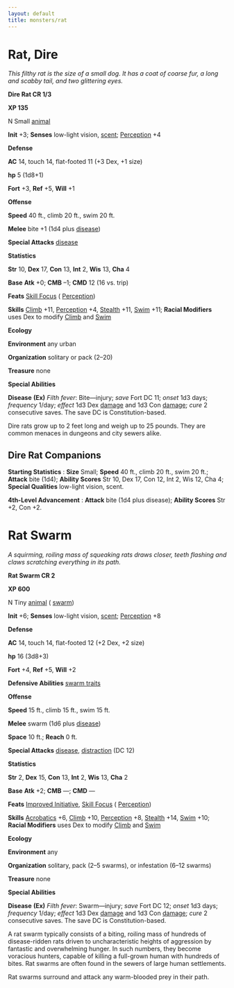 ```yaml
---
layout: default
title: monsters/rat
---
```

# Rat, Dire

_This filthy rat is the size of a small dog. It has a coat of coarse fur, a long and scabby tail, and two glittering eyes._

**Dire Rat CR 1/3**

**XP 135**

N Small [animal](creatureTypes#_animal)

**Init** +3; **Senses** low-light vision, [scent](universalMonsterRules#_scent); [Perception](../skills/perception#_perception) +4

**Defense**

**AC** 14, touch 14, flat-footed 11 (+3 Dex, +1 size)

**hp** 5 (1d8+1)

**Fort** +3, **Ref** +5, **Will** +1

**Offense**

**Speed** 40 ft., climb 20 ft., swim 20 ft.

**Melee** bite +1 (1d4 plus [disease](universalMonsterRules#_disease))

**Special Attacks** [disease](universalMonsterRules#_disease)

**Statistics**

**Str** 10, **Dex** 17, **Con** 13, **Int** 2, **Wis** 13, **Cha** 4

**Base**  **Atk** +0; **CMB** –1; **CMD** 12 (16 vs. trip)

**Feats** [Skill Focus](../feats#_skill-focus) ( [Perception](../skills/perception#_perception))

**Skills** [Climb](../skills/climb#_climb) +11, [Perception](../skills/perception#_perception) +4, [Stealth](../skills/stealth#_stealth) +11, [Swim](../skills/swim#_swim) +11; **Racial Modifiers** uses Dex to modify [Climb](../skills/climb#_climb) and [Swim](../skills/swim#_swim)

**Ecology**

**Environment** any urban

**Organization** solitary or pack (2–20)

**Treasure** none

**Special Abilities**

**Disease**  **(Ex)** _Filth fever_: Bite—injury; _save_ Fort DC 11; _onset_ 1d3 days; _frequency_ 1/day; _effect_ 1d3 Dex [damage](universalMonsterRules#_ability-damage-and-drain) and 1d3 Con [damage](universalMonsterRules#_ability-damage-and-drain); _cure_ 2 consecutive saves. The save DC is Constitution-based.

Dire rats grow up to 2 feet long and weigh up to 25 pounds. They are common menaces in dungeons and city sewers alike.

## Dire Rat Companions

**Starting Statistics** : **Size** Small; **Speed** 40 ft., climb 20 ft., swim 20 ft.; **Attack** bite (1d4); **Ability Scores** Str 10, Dex 17, Con 12, Int 2, Wis 12, Cha 4; **Special Qualities** low-light vision, scent.

**4th-Level Advancement** : **Attack** bite (1d4 plus disease); **Ability Scores** Str +2, Con +2.

# Rat Swarm

_A squirming, roiling mass of squeaking rats draws closer, teeth flashing and claws scratching everything in its path._

**Rat Swarm CR 2**

**XP 600**

N Tiny [animal](creatureTypes#_animal) ( [swarm](creatureTypes#_swarm-subtype))

**Init** +6; **Senses** low-light vision, [scent](universalMonsterRules#_scent); [Perception](../skills/perception#_perception) +8

**Defense**

**AC** 14, touch 14, flat-footed 12 (+2 Dex, +2 size)

**hp** 16 (3d8+3)

**Fort** +4, **Ref** +5, **Will** +2

**Defensive Abilities** [swarm traits](creatureTypes#_swarm-subtype)

**Offense**

**Speed** 15 ft., climb 15 ft., swim 15 ft.

**Melee** swarm (1d6 plus [disease](universalMonsterRules#_disease))

**Space** 10 ft.; **Reach** 0 ft.

**Special Attacks** [disease](universalMonsterRules#_disease), [distraction](universalMonsterRules#_distraction) (DC 12)

**Statistics**

**Str** 2, **Dex** 15, **Con** 13, **Int** 2, **Wis** 13, **Cha** 2

**Base**  **Atk** +2; **CMB** —; **CMD** —

**Feats** [Improved Initiative](../feats#_improved-initiative), [Skill Focus](../feats#_skill-focus) ( [Perception](../skills/perception#_perception))

**Skills** [Acrobatics](../skills/acrobatics#_acrobatics) +6, [Climb](../skills/climb#_climb) +10, [Perception](../skills/perception#_perception) +8, [Stealth](../skills/stealth#_stealth) +14, [Swim](../skills/swim#_swim) +10; **Racial Modifiers** uses Dex to modify [Climb](../skills/climb#_climb) and [Swim](../skills/swim#_swim)

**Ecology**

**Environment** any

**Organization** solitary, pack (2–5 swarms), or infestation (6–12 swarms)

**Treasure** none

**Special Abilities**

**Disease**  **(Ex)** _Filth fever_: Swarm—injury; _save_ Fort DC 12; _onset_ 1d3 days; _frequency_ 1/day; _effect_ 1d3 Dex [damage](universalMonsterRules#_ability-damage-and-drain) and 1d3 Con [damage](universalMonsterRules#_ability-damage-and-drain); _cure_ 2 consecutive saves. The save DC is Constitution-based.

A rat swarm typically consists of a biting, roiling mass of hundreds of disease-ridden rats driven to uncharacteristic heights of aggression by fantastic and overwhelming hunger. In such numbers, they become voracious hunters, capable of killing a full-grown human with hundreds of bites. Rat swarms are often found in the sewers of large human settlements.

Rat swarms surround and attack any warm-blooded prey in their path.

